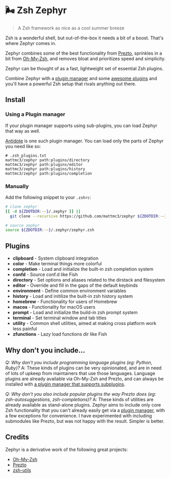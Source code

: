 # :wind_face: Zsh Zephyr

> A Zsh framework as nice as a cool summer breeze

Zsh is a wonderful shell, but out-of-the-box it needs a bit of a boost. That's where Zephyr comes in.

Zephyr combines some of the best functionality from [Prezto][prezto], sprinkles in a bit from [Oh-My-Zsh][ohmyzsh], and removes bloat and prioritizes speed and simplicity.

Zephyr can be thought of as a fast, lightweight set of essential Zsh plugins.

Combine Zephyr with a [plugin manager][antidote] and some [awesome plugins](https://github.com/unixorn/awesome-zsh-plugins) and you'll have a powerful Zsh setup that rivals anything out there.

## Install

### Using a Plugin manager

If your plugin manager supports using sub-plugins, you can load Zephyr that way as well.

[Antidote][antidote] is one such plugin manager. You can load only the parts of Zephyr you need like so:

```shell
# .zsh_plugins.txt
mattmc3/zephyr path:plugins/directory
mattmc3/zephyr path:plugins/editor
mattmc3/zephyr path:plugins/history
mattmc3/zephyr path:plugins/completion
```

### Manually

Add the following snippet to your `.zshrc`:

```zsh
# clone zephyr
[[ -d ${ZDOTDIR:-~}/.zephyr ]] ||
  git clone --recursive https://github.com/mattmc3/zephyr ${ZDOTDIR:-~}/.zephyr

# source zephyr
source ${ZDOTDIR:-~}/.zephyr/zephyr.zsh
```

## Plugins

- **clipboard** - System clipboard integration
- **color** - Make terminal things more colorful
- **completion** - Load and initialize the built-in zsh completion system
- **confd** - Source conf.d like Fish
- **directory** - Set options and aliases related to the dirstack and filesystem
- **editor** - Override and fill in the gaps of the default keybinds
- **environment** - Define common environment variables
- **history** - Load and initilize the built-in zsh history system
- **homebrew** - Functionality for users of Homebrew
- **macos** - Functionality for macOS users
- **prompt** - Load and initialize the build-in zsh prompt system
- **terminal** - Set terminal window and tab titles
- **utility** - Common shell utilities, aimed at making cross platform work less painful
- **zfunctions** - Lazy load functions dir like Fish

## Why don't you include...

_Q: Why don't you include programming language plugins (eg: Python, Ruby)?_
A: These kinds of plugins can be very opinionated, and are in need of lots of upkeep from maintainers that use those languages. Language plugins are already available via Oh-My-Zsh and Prezto, and can always be installed with [a plugin manager that supports subplugins][antidote].

_Q: Why don't you also include popular plugins the way Prezto does (eg: zsh-autosuggestions, zsh-completions)?_
A: These kinds of utilities are already available as stand-alone plugins. Zephyr aims to include only core Zsh functionality that you can't already easily get via a [plugin manager][antidote], with a few exceptions for convenience. I have experimented with including submodules like Prezto, but was not happy with the result. Simpler is better.

## Credits

Zephyr is a derivative work of the following great projects:

- [Oh-My-Zsh][ohmyzsh]
- [Prezto][prezto]
- [zsh-utils][zsh-utils]


[antidote]: https://getantidote.github.io
[ohmyzsh]: https://github.com/ohmyzsh/ohmyzsh
[prezto]: https://github.com/sorin-ionescu/prezto
[zsh-utils]: https://github.com/belak/zsh-utils

